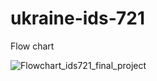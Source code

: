 # ukraine-ids-721

Flow chart


![Flowchart_ids721_final_project](https://user-images.githubusercontent.com/31304859/164915329-cb9476b7-5962-4c77-8779-ba99648b258f.jpg)
